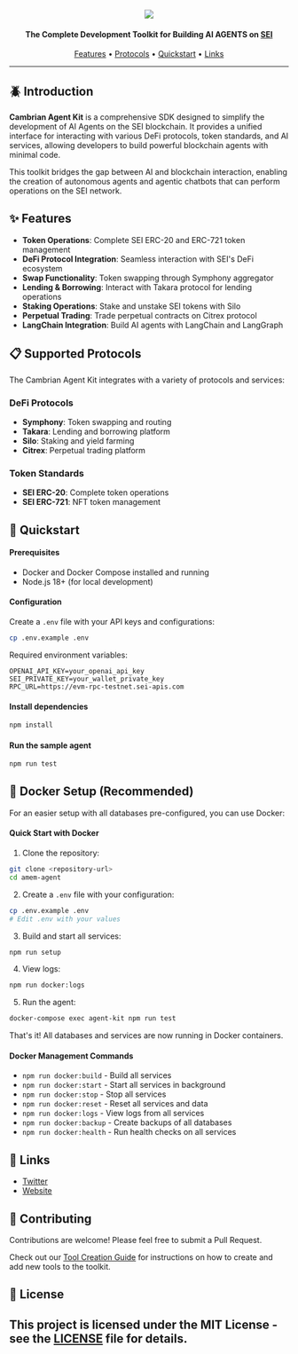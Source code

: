 <div align="center">
  <br>
  <img src="assets/CAMBRIAN_DESIGN_4-52 (2).jpg">
  <br>
</div>

<h4 align="center">The Complete Development Toolkit for Building AI AGENTS on <a href="https://www.sei.io/" target="_blank">SEI</a> </h4>

<p align="center">
  <a href="#-features">Features</a> •
  <a href="#-supported-protocols">Protocols</a> •
  <a href="#-quickstart">Quickstart</a> •
  <a href="#-links">Links</a>
</p>

<hr>

## 🪲 Introduction

**Cambrian Agent Kit** is a comprehensive SDK designed to simplify the development of AI Agents on the SEI blockchain. It provides a unified interface for interacting with various DeFi protocols, token standards, and AI services, allowing developers to build powerful blockchain agents with minimal code.

This toolkit bridges the gap between AI and blockchain interaction, enabling the creation of autonomous agents and agentic chatbots that can perform operations on the SEI network.

## ✨ Features

- **Token Operations**: Complete SEI ERC-20 and ERC-721 token management
- **DeFi Protocol Integration**: Seamless interaction with SEI's DeFi ecosystem
- **Swap Functionality**: Token swapping through Symphony aggregator
- **Lending & Borrowing**: Interact with Takara protocol for lending operations
- **Staking Operations**: Stake and unstake SEI tokens with Silo
- **Perpetual Trading**: Trade perpetual contracts on Citrex protocol
- **LangChain Integration**: Build AI agents with LangChain and LangGraph

## 📋 Supported Protocols

The Cambrian Agent Kit integrates with a variety of protocols and services:

### DeFi Protocols
- **Symphony**: Token swapping and routing
- **Takara**: Lending and borrowing platform
- **Silo**: Staking and yield farming
- **Citrex**: Perpetual trading platform

### Token Standards
- **SEI ERC-20**: Complete token operations
- **SEI ERC-721**: NFT token management

## 🔧 Quickstart

#### Prerequisites

- Docker and Docker Compose installed and running
- Node.js 18+ (for local development)

#### Configuration

Create a `.env` file with your API keys and configurations:

```bash
cp .env.example .env
```

Required environment variables:
```
OPENAI_API_KEY=your_openai_api_key
SEI_PRIVATE_KEY=your_wallet_private_key
RPC_URL=https://evm-rpc-testnet.sei-apis.com
```

#### Install dependencies

```bash
npm install
```

#### Run the sample agent

```bash
npm run test
```

## 🐳 Docker Setup (Recommended)

For an easier setup with all databases pre-configured, you can use Docker:

#### Quick Start with Docker

1. Clone the repository:
```bash
git clone <repository-url>
cd amem-agent
```

2. Create a `.env` file with your configuration:
```bash
cp .env.example .env
# Edit .env with your values
```

3. Build and start all services:
```bash
npm run setup
```

4. View logs:
```bash
npm run docker:logs
```

5. Run the agent:
```bash
docker-compose exec agent-kit npm run test
```

That's it! All databases and services are now running in Docker containers.

#### Docker Management Commands

- `npm run docker:build` - Build all services
- `npm run docker:start` - Start all services in background
- `npm run docker:stop` - Stop all services
- `npm run docker:reset` - Reset all services and data
- `npm run docker:logs` - View logs from all services
- `npm run docker:backup` - Create backups of all databases
- `npm run docker:health` - Run health checks on all services

## 🔗 Links

- [Twitter](https://x.com/cambrian_ai)
- [Website](https://cambrian.wtf)

## 🤝 Contributing

Contributions are welcome! Please feel free to submit a Pull Request.

Check out our [Tool Creation Guide](CreateTool.md) for instructions on how to create and add new tools to the toolkit.

## 📄 License

This project is licensed under the MIT License - see the [LICENSE](LICENSE) file for details.
---

